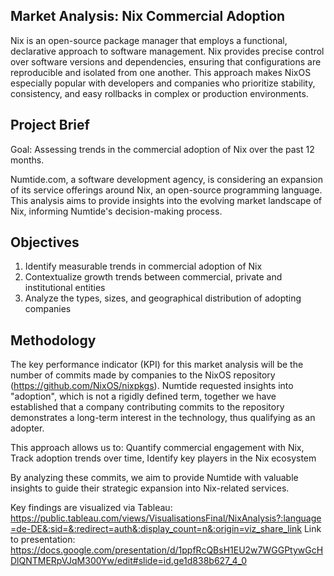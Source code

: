 ## Market Analysis: Nix Commercial Adoption

Nix is an open-source package manager that employs a functional, declarative approach to software management. Nix provides precise control over software versions and dependencies, ensuring that configurations are reproducible and isolated from one another. This approach makes NixOS especially popular with developers and companies who prioritize stability, consistency, and easy rollbacks in complex or production environments.

## Project Brief
Goal: Assessing trends in the commercial adoption of Nix over the past 12 months.

Numtide.com, a software development agency, is considering an expansion of its service offerings around Nix, an open-source programming language. This analysis aims to provide insights into the evolving market landscape of Nix, informing Numtide's decision-making process.

## Objectives
1. Identify measurable trends in commercial adoption of Nix
2. Contextualize growth trends between commercial, private and institutional entities 
3. Analyze the types, sizes, and geographical distribution of adopting companies


## Methodology
The key performance indicator (KPI) for this market analysis will be the number of commits made by companies to the NixOS repository (https://github.com/NixOS/nixpkgs). Numtide requested insights into "adoption", which is not a rigidly defined term, together we have established that a company contributing commits to the repository demonstrates a long-term interest in the technology, thus qualifying as an adopter.

This approach allows us to:
Quantify commercial engagement with Nix, Track adoption trends over time, Identify key players in the Nix ecosystem

By analyzing these commits, we aim to provide Numtide with valuable insights to guide their strategic expansion into Nix-related services.

Key findings are visualized via Tableau: https://public.tableau.com/views/VisualisationsFinal/NixAnalysis?:language=de-DE&:sid=&:redirect=auth&:display_count=n&:origin=viz_share_link
Link to presentation: https://docs.google.com/presentation/d/1ppfRcQBsH1EU2w7WGGPtywGcHDlQNTMERpVJqM300Yw/edit#slide=id.ge1d838b627_4_0





